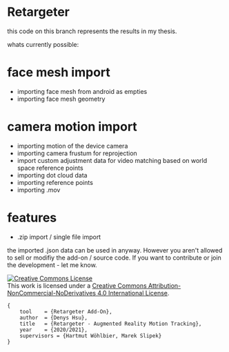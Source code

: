 # Retargeter


this code on this branch represents the results in my thesis.

whats currently possible:
# face mesh import
- importing face mesh from android as empties
- importing face mesh geometry

# camera motion import
- importing motion of the device camera
- importing camera frustum for reprojection
- import custom adjustment data for video matching based on world space reference points
- importing dot cloud data
- importing reference points
- importing .mov

# features
- .zip import / single file import


the imported .json data can be used in anyway. However you aren't allowed to sell or modifiy the add-on / source code. If you want to contribute or join the development - let me know.


<a rel="license" href="http://creativecommons.org/licenses/by-nc-nd/4.0/"><img alt="Creative Commons License" style="border-width:0" src="https://i.creativecommons.org/l/by-nc-nd/4.0/88x31.png" /></a><br />This work is licensed under a <a rel="license" href="http://creativecommons.org/licenses/by-nc-nd/4.0/">Creative Commons Attribution-NonCommercial-NoDerivatives 4.0 International License</a>.

```
{   
    tool    = {Retargeter Add-On},
    author	= {Denys Hsu},
    title	= {Retargeter - Augmented Reality Motion Tracking},
    year	= {2020/2021},
    supervisors = {Hartmut Wöhlbier, Marek Slipek}
}
```
